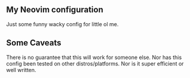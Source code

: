 ## My Neovim configuration

Just some funny wacky config for little ol me.

## Some Caveats
There is no guarantee that this will work for someone else.
Nor has this config been tested on other distros/platforms.
Nor is it super efficient or well written.
